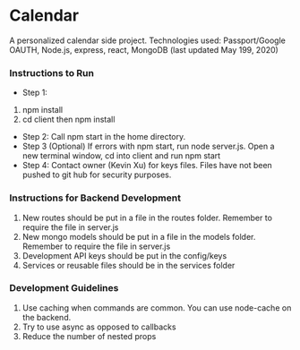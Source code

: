 # Calendar
A personalized calendar side project. Technologies used: Passport/Google OAUTH, Node.js, express, react, MongoDB
(last updated May 199, 2020)
### Instructions to Run
* Step 1:
1. npm install
2. cd client then npm install
* Step 2:
Call npm start in the home directory. 
* Step 3 (Optional) 
If errors with npm start, run node server.js. Open a new terminal window, cd into client and run npm start
* Step 4: 
Contact owner (Kevin Xu) for keys files. Files have not been pushed to git hub for security purposes. 

### Instructions for Backend Development
1. New routes should be put in a file in the routes folder. Remember to require the file in server.js
2. New mongo models should be put in a file in the models folder. Remember to require the file in server.js
3. Development API keys should be put in the config/keys
4. Services or reusable files should be in the services folder

### Development Guidelines
1. Use caching when commands are common. You can use node-cache on the backend.
2. Try to use async as opposed to callbacks
3. Reduce the number of nested props

